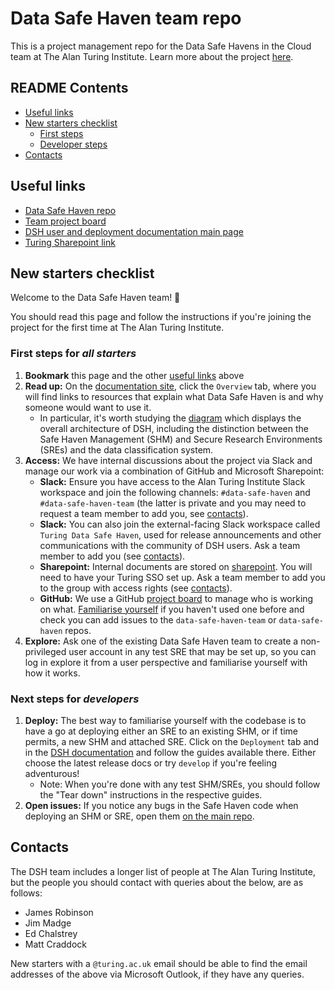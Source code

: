 # Data Safe Haven team repo

This is a project management repo for the Data Safe Havens in the Cloud team at The Alan Turing Institute. Learn more about the project [here](https://www.turing.ac.uk/research/research-projects/data-safe-havens-cloud).

## README Contents

- [Useful links](#useful-links)
- [New starters checklist](#new-starters-checklist)
    - [First steps](#first-steps-for-all-starters)
    - [Developer steps](#next-steps-for-developers)
- [Contacts](#contacts)

## Useful links

- [Data Safe Haven repo](https://github.com/alan-turing-institute/data-safe-haven)
- [Team project board](https://github.com/orgs/alan-turing-institute/projects/40/views/1)
- [DSH user and deployment documentation main page](https://alan-turing-institute.github.io/data-safe-haven/)
- [Turing Sharepoint link](https://thealanturininstitute.sharepoint.com/sites/SafeHaven)

## New starters checklist

Welcome to the Data Safe Haven team! 🎉

You should read this page and follow the instructions if you're joining the project for the first time at The Alan Turing Institute.

### First steps for *all starters*

1. **Bookmark** this page and the other [useful links](#useful-links) above
2. **Read up:** On the [documentation site](https://alan-turing-institute.github.io/data-safe-haven), click the `Overview` tab, where you will find links to resources that explain what Data Safe Haven is and why someone would want to use it.
    - In particular, it's worth studying the [diagram](https://figshare.com/articles/poster/Data_Safe_Havens_in_the_Cloud/11815224) which displays the overall architecture of DSH, including the distinction between the Safe Haven Management (SHM) and Secure Research Environments (SREs) and the data classification system.
3. **Access:** We have internal discussions about the project via Slack and manage our work via a combination of GitHub and Microsoft Sharepoint:
    - **Slack:** Ensure you have access to the Alan Turing Institute Slack workspace and join the following channels: `#data-safe-haven` and `#data-safe-haven-team` (the latter is private and you may need to request a team member to add you, see [contacts](#contacts)).
    - **Slack:** You can also join the external-facing Slack workspace called `Turing Data Safe Haven`, used for release announcements and other communications with the community of DSH users. Ask a team member to add you (see [contacts](#contacts)).
    - **Sharepoint:** Internal documents are stored on [sharepoint](https://thealanturininstitute.sharepoint.com/sites/SafeHaven). You will need to have your Turing SSO set up. Ask a team member to add you to the group with access rights (see [contacts](#contacts)).
    - **GitHub:** We use a GitHub [project board](https://github.com/orgs/alan-turing-institute/projects/40/views/1) to manage who is working on what. [Familiarise yourself](https://docs.github.com/en/github-ae@latest/issues/organizing-your-work-with-project-boards/managing-project-boards/about-project-boards) if you haven't used one before and check you can add issues to the `data-safe-haven-team` or `data-safe-haven` repos.
4. **Explore:** Ask one of the existing Data Safe Haven team to create a non-privileged user account in any test SRE that may be set up, so you can log in explore it from a user perspective and familiarise yourself with how it works.

### Next steps for *developers*

1. **Deploy:** The best way to familiarise yourself with the codebase is to have a go at deploying either an SRE to an existing SHM, or if time permits, a new SHM and attached SRE. Click on the `Deployment` tab and in the [DSH documentation](https://alan-turing-institute.github.io/data-safe-haven/) and follow the guides available there. Either choose the latest release docs or try `develop` if you're feeling adventurous!
    - Note: When you're done with any test SHM/SREs, you should follow the "Tear down" instructions in the respective guides.
2. **Open issues:** If you notice any bugs in the Safe Haven code when deploying an SHM or SRE, open them [on the main repo](https://github.com/alan-turing-institute/data-safe-haven/issues).

## Contacts

The DSH team includes a longer list of people at The Alan Turing Institute, but the people you should contact with queries about the below, are as follows:

- James Robinson
- Jim Madge
- Ed Chalstrey
- Matt Craddock

New starters with a `@turing.ac.uk` email should be able to find the email addresses of the above via Microsoft Outlook, if they have any queries.